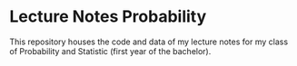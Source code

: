 # Lecture Notes Probability
 
This repository houses the code and data of my lecture notes for my class of Probability and Statistic (first year of the bachelor).
